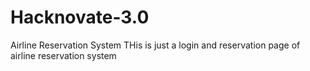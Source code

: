 # Hacknovate-3.0
Airline Reservation System
THis is just a login and reservation page of airline reservation system
